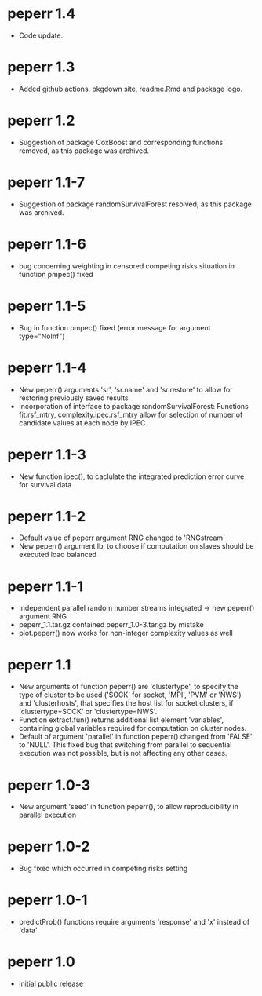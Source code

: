 # peperr 1.4

* Code update.

# peperr 1.3

* Added github actions, pkgdown site, readme.Rmd and package logo.

# peperr 1.2

* Suggestion of package CoxBoost and corresponding functions removed, as this package was archived.

# peperr 1.1-7

* Suggestion of package randomSurvivalForest resolved, as this package was archived.

# peperr 1.1-6

* bug concerning weighting in censored competing risks situation in function pmpec() fixed

# peperr 1.1-5

* Bug in function pmpec() fixed (error message for argument type="NoInf")

# peperr 1.1-4

* New peperr() arguments 'sr', 'sr.name' and 'sr.restore' to allow for restoring previously saved results
* Incorporation of interface to package randomSurvivalForest: Functions fit.rsf_mtry, complexity.ipec.rsf_mtry allow for selection of number of candidate values at each node by IPEC

# peperr 1.1-3

* New function ipec(), to caclulate the integrated prediction error curve for survival data

# peperr 1.1-2

* Default value of peperr argument RNG changed to 'RNGstream'
* New peperr() argument lb, to choose if computation on slaves should be executed load balanced

# peperr 1.1-1

* Independent parallel random number streams integrated -> new peperr() argument RNG
* peperr_1.1.tar.gz contained peperr_1.0-3.tar.gz by mistake
* plot.peperr() now works for non-integer complexity values as well

# peperr 1.1

* New arguments of function peperr() are 'clustertype', to specify the type of cluster to be used ('SOCK' for socket, 'MPI', 'PVM' or 'NWS') and 'clusterhosts', that specifies the host list for socket clusters, if 'clustertype=SOCK' or 'clustertype=NWS'. 
* Function extract.fun() returns additional list element 'variables', containing global variables required for computation on cluster nodes.
* Default of argument 'parallel' in function peperr() changed from 'FALSE' to 'NULL'. This fixed bug that switching from parallel to sequential execution was not possible, but is not affecting any other cases.

# peperr 1.0-3

* New argument 'seed' in function peperr(), to allow reproducibility in parallel execution

# peperr 1.0-2

* Bug fixed which occurred in competing risks setting

# peperr 1.0-1

* predictProb() functions require arguments 'response' and 'x' instead of 'data' 

# peperr 1.0

* initial public release
